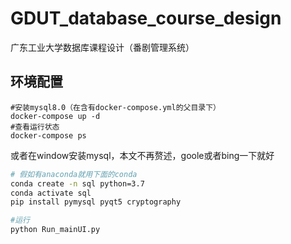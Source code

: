 # GDUT_database_course_design
广东工业大学数据库课程设计（番剧管理系统）

## 环境配置
```docker
#安装mysql8.0（在含有docker-compose.yml的父目录下）
docker-compose up -d
#查看运行状态
docker-compose ps
```
或者在window安装mysql，本文不再赘述，goole或者bing一下就好

```bash
# 假如有anaconda就用下面的conda
conda create -n sql python=3.7
conda activate sql
pip install pymysql pyqt5 cryptography
```

```python
#运行
python Run_mainUI.py
```
